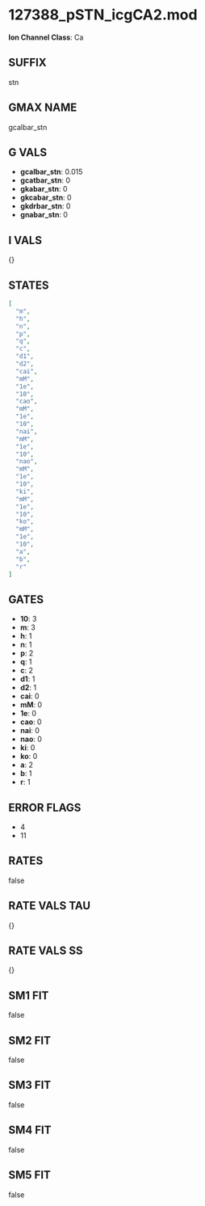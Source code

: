 # 127388_pSTN_icgCA2.mod

**Ion Channel Class**: Ca

## SUFFIX

stn

## GMAX NAME

gcalbar_stn

## G VALS

- **gcalbar_stn**: 0.015
- **gcatbar_stn**: 0
- **gkabar_stn**: 0
- **gkcabar_stn**: 0
- **gkdrbar_stn**: 0
- **gnabar_stn**: 0

## I VALS

{}

## STATES

```json
[
  "m",
  "h",
  "n",
  "p",
  "q",
  "c",
  "d1",
  "d2",
  "cai",
  "mM",
  "1e",
  "10",
  "cao",
  "mM",
  "1e",
  "10",
  "nai",
  "mM",
  "1e",
  "10",
  "nao",
  "mM",
  "1e",
  "10",
  "ki",
  "mM",
  "1e",
  "10",
  "ko",
  "mM",
  "1e",
  "10",
  "a",
  "b",
  "r"
]
```

## GATES

- **10**: 3
- **m**: 3
- **h**: 1
- **n**: 1
- **p**: 2
- **q**: 1
- **c**: 2
- **d1**: 1
- **d2**: 1
- **cai**: 0
- **mM**: 0
- **1e**: 0
- **cao**: 0
- **nai**: 0
- **nao**: 0
- **ki**: 0
- **ko**: 0
- **a**: 2
- **b**: 1
- **r**: 1

## ERROR FLAGS

- 4
- 11

## RATES

false

## RATE VALS TAU

{}

## RATE VALS SS

{}

## SM1 FIT

false

## SM2 FIT

false

## SM3 FIT

false

## SM4 FIT

false

## SM5 FIT

false
